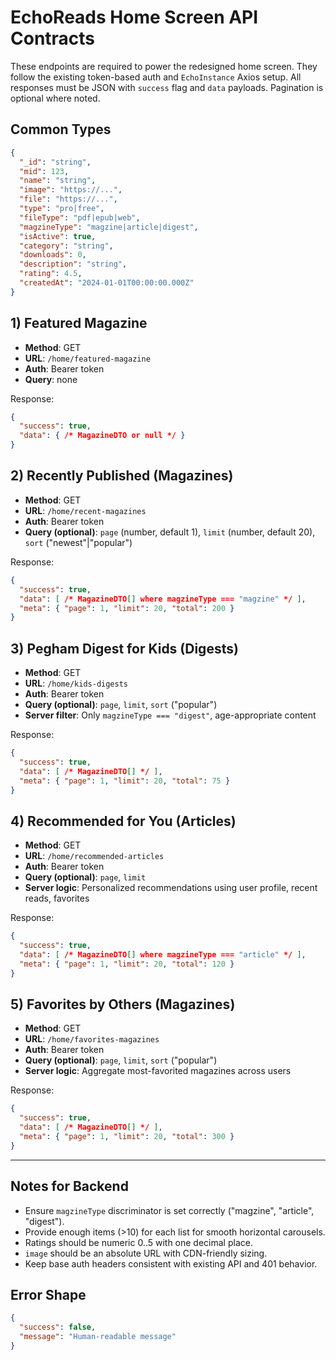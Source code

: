 # EchoReads Home Screen API Contracts

These endpoints are required to power the redesigned home screen. They follow the existing token-based auth and `EchoInstance` Axios setup. All responses must be JSON with `success` flag and `data` payloads. Pagination is optional where noted.

## Common Types

```json
{
  "_id": "string",
  "mid": 123,
  "name": "string",
  "image": "https://...",
  "file": "https://...",
  "type": "pro|free",
  "fileType": "pdf|epub|web",
  "magzineType": "magzine|article|digest",
  "isActive": true,
  "category": "string",
  "downloads": 0,
  "description": "string",
  "rating": 4.5,
  "createdAt": "2024-01-01T00:00:00.000Z"
}
```

## 1) Featured Magazine
- **Method**: GET
- **URL**: `/home/featured-magazine`
- **Auth**: Bearer token
- **Query**: none

Response:
```json
{
  "success": true,
  "data": { /* MagazineDTO or null */ }
}
```

## 2) Recently Published (Magazines)
- **Method**: GET
- **URL**: `/home/recent-magazines`
- **Auth**: Bearer token
- **Query (optional)**: `page` (number, default 1), `limit` (number, default 20), `sort` ("newest"|"popular")

Response:
```json
{
  "success": true,
  "data": [ /* MagazineDTO[] where magzineType === "magzine" */ ],
  "meta": { "page": 1, "limit": 20, "total": 200 }
}
```

## 3) Pegham Digest for Kids (Digests)
- **Method**: GET
- **URL**: `/home/kids-digests`
- **Auth**: Bearer token
- **Query (optional)**: `page`, `limit`, `sort` ("popular")
- **Server filter**: Only `magzineType === "digest"`, age-appropriate content

Response:
```json
{
  "success": true,
  "data": [ /* MagazineDTO[] */ ],
  "meta": { "page": 1, "limit": 20, "total": 75 }
}
```

## 4) Recommended for You (Articles)
- **Method**: GET
- **URL**: `/home/recommended-articles`
- **Auth**: Bearer token
- **Query (optional)**: `page`, `limit`
- **Server logic**: Personalized recommendations using user profile, recent reads, favorites

Response:
```json
{
  "success": true,
  "data": [ /* MagazineDTO[] where magzineType === "article" */ ],
  "meta": { "page": 1, "limit": 20, "total": 120 }
}
```

## 5) Favorites by Others (Magazines)
- **Method**: GET
- **URL**: `/home/favorites-magazines`
- **Auth**: Bearer token
- **Query (optional)**: `page`, `limit`, `sort` ("popular")
- **Server logic**: Aggregate most-favorited magazines across users

Response:
```json
{
  "success": true,
  "data": [ /* MagazineDTO[] */ ],
  "meta": { "page": 1, "limit": 20, "total": 300 }
}
```

---

## Notes for Backend
- Ensure `magzineType` discriminator is set correctly ("magzine", "article", "digest").
- Provide enough items (>10) for each list for smooth horizontal carousels.
- Ratings should be numeric 0..5 with one decimal place.
- `image` should be an absolute URL with CDN-friendly sizing.
- Keep base auth headers consistent with existing API and 401 behavior.

## Error Shape
```json
{
  "success": false,
  "message": "Human-readable message"
}
```


